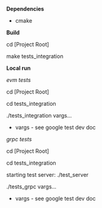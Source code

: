 **Dependencies**

- cmake

**Build**

cd [Project Root]

make tests_integration

**Local run**

_evm tests_

cd [Project Root]

cd tests_integration

./tests_integration vargs...

- vargs - see google test dev doc

_grpc tests_

cd [Project Root]

cd tests_integration

starting test server:
./test_server

./tests_grpc vargs...

- vargs - see google test dev doc
